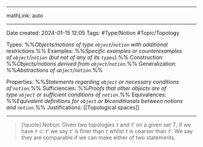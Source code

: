 
---

mathLink: auto

---
Date created: 2024-01-15 12:05
Tags: #Type/Notion #Topic/Topology 

Types: %%_Objects/notions of type `object`/`notion` with additional restrictions._%% 
Examples: %%_Specific examples or counterexamples of `object`/`notion` (but not of any of its `types`)._%%
Construction: %%_Objects/notions derived from `object`/`notion`._%%
Generalization: %%_Abstractions of `object`/`notion`._%%

Properties: %%_Statements regarding `object` or necessary conditions of `notion`._%%
Sufficiencies: %%_Proofs that other objects are of type `object` or sufficient conditions of `notion`._%%
Equivalences: %%_Equivalent definitions for `object` or biconditionals between notions and `notion`._%%
Justifications: [[Topological spaces]]

---  

> [!quote] Notion:
> Given two topologies $\tau$ and $\tau'$ on a given set $T$, if we have $\tau \subset \tau'$ we say $\tau'$ is finer than $\tau$ whilst $\tau$ is coarser than $\tau'$. We say they are comparable if we can make either of two statements.



